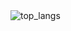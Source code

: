 <!-- GRADIENT -->
<picture>
  <source 
    srcset="https://github-readme-stats.vercel.app/api/top-langs/?username=nivleking&layout=compact&bg_color=30,e96443,904e95&theme=dark"
    media="(prefers-color-scheme: dark)"
  />
  <source 
    srcset="https://github-readme-stats.vercel.app/api/top-langs/?username=nivleking&layout=compact&bg_color=30,e96443,904e95"
    media="(prefers-color-scheme: light), (prefers-color-scheme: no-preference)"
  />
  <img alt="top_langs" src="https://github-readme-stats.vercel.app/api/top-langs/?username=nivleking&layout=compact&bg_color=30,e96443,904e95" />
</picture>

<!--
<img src="https://github-readme-stats.vercel.app/api?username=nivleking&show_icons=true&theme=default#gh-light-mode-only" alt="stats" />
<img alt="stats" src="https://github-readme-stats.vercel.app/api?username=nivleking&show_icons=true&theme=dark"/>
<img alt="top_langs" src="https://github-readme-stats.vercel.app/api/top-langs/?username=nivleking&layout=compact"/>
**nivleking/nivleking** is a ✨ _special_ ✨ repository because its `README.md` (this file) appears on your GitHub profile.
<img src="https://github-readme-stats.vercel.app/api?username=nivleking&show_icons=true&bg_color=30,e96443,904e95" alt="stats"/>

Here are some ideas to get you started:

- 🔭 I’m currently working on ...
- 🌱 I’m currently learning ...
- 👯 I’m looking to collaborate on ...
- 🤔 I’m looking for help with ...
- 💬 Ask me about ...
- 📫 How to reach me: ...
- 😄 Pronouns: ...
- ⚡ Fun fact: ...
-->
